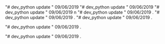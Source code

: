 "# dev_python update " 09/06/2019 
"# dev_python update " 09/06/2019 
"# dev_python update " 09/06/2019 n 
"# dev_python update " 09/06/2019 . 
"# dev_python update " 09/06/2019 . 
"# dev_python update " 09/06/2019 . 
 
"# dev_python update " 09/06/2019 . 
 
"# dev_python update " 09/06/2019 . 
 
